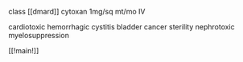 class [[dmard]]
cytoxan 
1mg/sq mt/mo IV 

cardiotoxic 
hemorrhagic cystitis 
bladder cancer
sterility
nephrotoxic 
myelosuppression 

[[!main!]]

